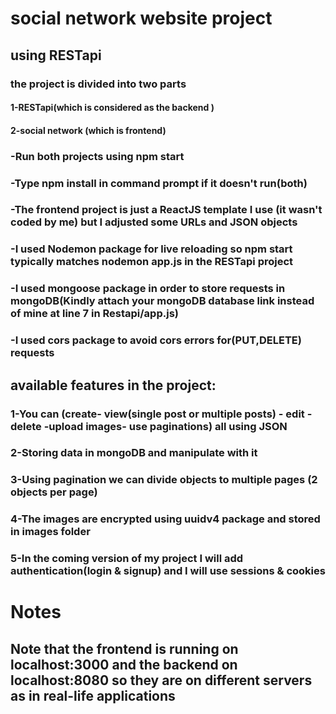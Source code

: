 
# social network website project
## using RESTapi 
### the project is divided into two parts
#### 1-RESTapi(which is considered as the backend )
#### 2-social network (which is frontend)
### -Run both projects using npm start
### -Type npm install in command prompt if it doesn't run(both)
### -The frontend project is just a ReactJS template I use (it wasn't coded by me) but I adjusted some URLs and JSON objects
### -I used Nodemon package for live reloading so npm start typically matches nodemon app.js in the RESTapi project
### -I used mongoose package in order to store requests in mongoDB(Kindly attach your mongoDB database link instead of mine at line 7 in Restapi/app.js) 
### -I used cors package to avoid cors errors for(PUT,DELETE) requests


## available features in the project:
### 1-You can (create- view(single post or multiple posts) - edit -delete -upload images- use paginations) all using JSON 
### 2-Storing data in mongoDB and manipulate with it
### 3-Using pagination we can divide objects to multiple pages (2 objects per page)
### 4-The images are encrypted using uuidv4 package and stored in images folder
### 5-In the coming version of my project I will add authentication(login & signup) and I will use sessions & cookies 

# Notes
## Note that the frontend is running on localhost:3000 and the backend on localhost:8080 so they are on different servers as in real-life applications
